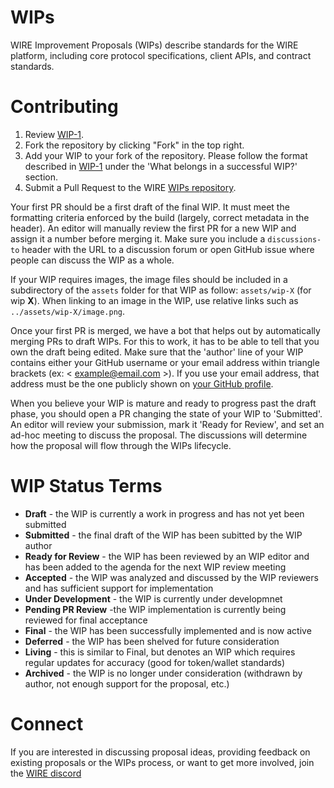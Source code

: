 # WIPs
WIRE Improvement Proposals (WIPs) describe standards for the WIRE platform, including core protocol specifications, client APIs, and contract standards.

# Contributing

 1. Review [WIP-1](WIPS/wip-1.md).
 2. Fork the repository by clicking "Fork" in the top right.
 3. Add your WIP to your fork of the repository. Please follow the format described in [WIP-1](WIPS/wip-1.md) under the 'What belongs in a successful WIP?' section.
 4. Submit a Pull Request to the WIRE [WIPs repository](https://github.com/siliconswampio/WIPs).

Your first PR should be a first draft of the final WIP. It must meet the formatting criteria enforced by the build (largely, correct metadata in the header). An editor will manually review the first PR for a new WIP and assign it a number before merging it. Make sure you include a `discussions-to` header with the URL to a discussion forum or open GitHub issue where people can discuss the WIP as a whole.

If your WIP requires images, the image files should be included in a subdirectory of the `assets` folder for that WIP as follow: `assets/wip-X` (for wip **X**). When linking to an image in the WIP, use relative links such as `../assets/wip-X/image.png`.

Once your first PR is merged, we have a bot that helps out by automatically merging PRs to draft WIPs. For this to work, it has to be able to tell that you own the draft being edited. Make sure that the 'author' line of your WIP contains either your GitHub username or your email address within triangle brackets (ex: < example@email.com >). If you use your email address, that address must be the one publicly shown on [your GitHub profile](https://github.com/settings/profile).

When you believe your WIP is mature and ready to progress past the draft phase, you should open a PR changing the state of your WIP to 'Submitted'. An editor will review your submission, mark it 'Ready for Review', and set an ad-hoc meeting to discuss the proposal. The discussions will determine how the proposal will flow through the WIPs lifecycle.

# WIP Status Terms
* **Draft** - the WIP is currently a work in progress and has not yet been submitted
* **Submitted** - the final draft of the WIP has been subitted by the WIP author
* **Ready for Review** - the WIP has been reviewed by an WIP editor and has been added to the agenda for the next WIP review meeting
* **Accepted** - the WIP was analyzed and discussed by the WIP reviewers and has sufficient support for implementation
* **Under Development** - the WIP is currently under developmnet
* **Pending PR Review** -the WIP implementation is currently being reviewed for final acceptance
* **Final** - the WIP has been successfully implemented and is now active
* **Deferred** - the WIP has been shelved for future consideration
* **Living** - this is similar to Final, but denotes an WIP which requires regular updates for accuracy (good for token/wallet standards)
* **Archived** - the WIP is no longer under consideration (withdrawn by author, not enough support for the proposal, etc.)

# Connect 
If you are interested in discussing proposal ideas, providing feedback on existing proposals or the WIPs process, or want to get more involved, join the [WIRE discord](https://discord.gg/UfbEx2rSwz)
